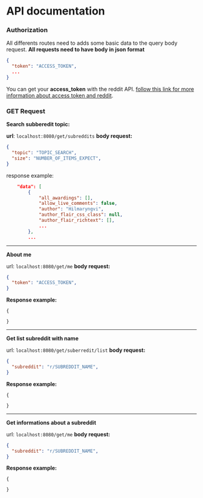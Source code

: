 # API documentation

### Authorization

All differents routes need to adds some basic data to the query body request. **All requests need to have body in json format**

```json
{
  "token": "ACCESS_TOKEN",
  ...
}
```

You can get your **access_token** with the reddit API. [follow this link for more information about access token and reddit](https://github.com/reddit-archive/reddit/wiki/OAuth2).

### GET Request

**Search subberedit topic:**

**url**: ```localhost:8080/get/subreddits```
**body request:**
```json
{
  "topic": "TOPIC_SEARCH",
  "size": "NUMBER_OF_ITEMS_EXPECT",
}
```
response example:
```json
    "data": [
        {
            "all_awardings": [],
            "allow_live_comments": false,
            "author": "Hilmaryngvi",
            "author_flair_css_class": null,
            "author_flair_richtext": [],
            ...
        },
        ...
```
---
**About me**

url: ```localhost:8080/get/me```
**body request:**
```json
{
  "token": "ACCESS_TOKEN",
}
```
**Response example:**
```
{

}
```

---
**Get list subreddit with name**

url: ```localhost:8080/get/suberredit/list```
**body request:**
```json
{
  "subreddit": "r/SUBREDDIT_NAME",
}
```
**Response example:**
```
{

}
```

---
**Get informations about a subreddit**

url: ```localhost:8080/get/me```
**body request:**
```json
{
  "subreddit": "r/SUBREDDIT_NAME",
}
```
**Response example:**
```
{

}
```
